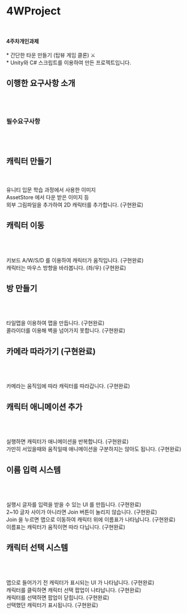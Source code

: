 # 4WProject
</br></br>  **4주차개인과제** 
</br></br> * 간단한 타운 만들기 (탑뷰 게임 클론) ⚔
</br> * Unity와 C# 스크립트를 이용하여 만든 프로젝트입니다.

## 이행한 요구사항 소개
</br></br>
### 필수요구사항
</br></br>
## 캐릭터 만들기
</br></br>
유니티 입문 학습 과정에서 사용한 이미지
</br>AssetStore 에서 다운 받은 이미지 등
</br>외부 그림파일을 추가하여 2D 캐릭터를 추가합니다. (구현완료)
</br>
## 캐릭터 이동
</br></br>
</br>키보드 A/W/S/D 를 이용하여 캐릭터가 움직입니다. (구현완료)
</br>캐릭터는 마우스 방향을 바라봅니다. (좌/우) (구현완료)
</br>
## 방 만들기
</br></br>
</br>타일맵을 이용하여 맵을 만듭니다. (구현완료)
</br>콜라이더를 이용해 벽을 넘어가지 못합니다. (구현완료)
</br>
## 카메라 따라가기 (구현완료)
</br></br>
</br>카메라는 움직임에 따라 캐릭터를 따라갑니다. (구현완료)
</br>
## 캐릭터 애니메이션 추가
</br></br>
</br>실행하면 캐릭터가 애니메이션을 반복합니다. (구현완료)
</br>가만히 서있을때와 움직일때 애니메이션을 구분하지는 않아도 됩니다. (구현완료)
</br>
## 이름 입력 시스템
</br></br>
</br>실행시 글자를 입력을 받을 수 있는 UI 를 만듭니다.  (구현완료)
</br>2~10 글자 사이가 아니라면 Join 버튼이 눌리지 않습니다. (구현완료)
</br>Join 을 누르면 맵으로 이동하여 캐릭터 위에 이름표가 나타납니다. (구현완료)
</br>이름표는 캐릭터가 움직이면 따라 다닙니다. (구현완료)
</br>
## 캐릭터 선택 시스템
</br></br>
</br>맵으로 들어가기 전 캐릭터가 표시되는 UI 가 나타납니다. (구현완료)
</br>캐릭터를 클릭하면 캐릭터 선택 팝업이 나타납니다. (구현완료)
</br>캐릭터를 선택하면 팝업이 닫힙니다. (구현완료)
</br>선택했던 캐릭터가 표시됩니다. (구현완료)
